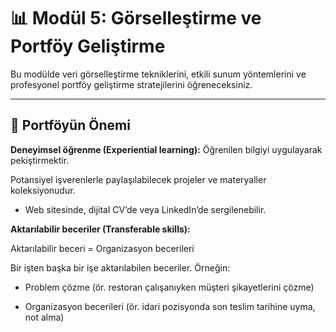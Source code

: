 # 📊 Modül 5: Görselleştirme ve Portföy Geliştirme

Bu modülde veri görselleştirme tekniklerini, etkili sunum yöntemlerini ve profesyonel portföy geliştirme stratejilerini öğreneceksiniz.

---

## 🎯 Portföyün Önemi

**Deneyimsel öğrenme (Experiential learning):** Öğrenilen bilgiyi uygulayarak pekiştirmektir.

Potansiyel işverenlerle paylaşılabilecek projeler ve materyaller koleksiyonudur.

- Web sitesinde, dijital CV’de veya LinkedIn’de sergilenebilir.

**Aktarılabilir beceriler (Transferable skills):**

Aktarılabilir beceri = Organizasyon becerileri

Bir işten başka bir işe aktarılabilen beceriler.
Örneğin:

- Problem çözme (ör. restoran çalışanıyken müşteri şikayetlerini çözme)

- Organizasyon becerileri (ör. idari pozisyonda son teslim tarihine uyma, not alma)
